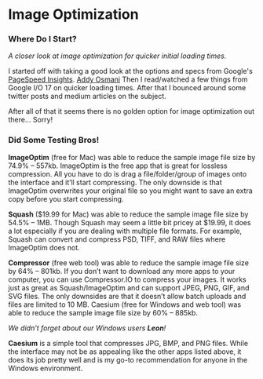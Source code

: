 # Image Optimization

### Where Do I Start?
*A closer look at image optimization for quicker initial loading times.*

I started off with taking a good look at the options and specs from Google's [PageSpeed Insights](https://developers.google.com/speed/pagespeed/insights/). [Addy Osmani]()
Then I read/watched a few things from Google I/O 17 on quicker loading times. After that I bounced around some twitter posts and medium articles on the subject.

After all of that it seems there is no golden option for image optimization out there... Sorry!

### Did Some Testing Bros!

__ImageOptim__ (free for Mac) was able to reduce the sample image file size by 74.9% – 557kb.
ImageOptim is the free app that is great for lossless compression. All you have to do is drag a file/folder/group of images onto the interface and it’ll start compressing. The only downside is that ImageOptim overwrites your original file so you might want to save an extra copy before you start compressing.

__Squash__ ($19.99 for Mac) was able to reduce the sample image file size by 54.5% – 1MB.
Though Squash may seem a little bit pricey at $19.99, it does a lot especially if you are dealing with multiple file formats. For example, Squash can convert and compress PSD, TIFF, and RAW files where ImageOptim does not.

__Compressor__ (free web tool) was able to reduce the sample image file size by 64% – 801kb.
If you don’t want to download any more apps to your computer, you can use Compressor.IO to compress your images. It works just as great as Squash/ImageOptim and can support JPEG, PNG, GIF, and SVG files. The only downsides are that it doesn’t allow batch uploads and files are limited to 10 MB.
Caesium (free for Windows and web tool) was able to reduce the sample image file size by 60% – 885kb.

*We didn’t forget about our Windows users __Leon__!*

__Caesium__ is a simple tool that compresses JPG, BMP, and PNG files. While the interface may not be as appealing like the other apps listed above, it does its job pretty well and is my go-to recommendation for anyone in the Windows environment.

